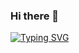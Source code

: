 ### Hi there 👋

<!--
**mxg6/mxg6** is a ✨ _special_ ✨ repository because its `README.md` (this file) appears on your GitHub profile.

Here are some ideas to get you started:

- 🔭 I’m currently working on ...
- 🌱 I’m currently learning ...
- 👯 I’m looking to collaborate on ...
- 🤔 I’m looking for help with ...
- 💬 Ask me about ...
- 📫 How to reach me: ...
- 😄 Pronouns: ...
- ⚡ Fun fact: ...
-->


[![Typing SVG](https://readme-typing-svg.demolab.com?font=Fira+Code&weight=900&size=14&pause=1000&color=DA10EE&center=%E7%9C%9F&vCenter=%E7%9C%9F&repeat=%E7%9C%9F&width=450&lines=Under+the+dazzling+stars%2C+that+personality+shines+brightly!;%E9%97%AA%E7%83%81%E5%9C%A8%E7%BB%9A%E4%B8%BD%E7%9A%84%E6%98%9F%E8%BE%B0%E4%B8%AD%EF%BC%81)](mxg6.github.io)<!--打字机效果-->

